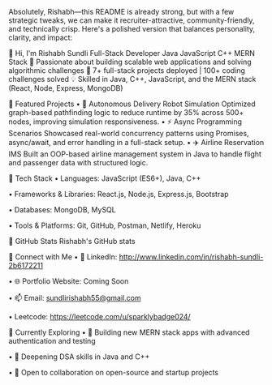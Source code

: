 Absolutely, Rishabh—this README is already strong, but with a few strategic tweaks, we can make it recruiter-attractive, community-friendly, and technically crisp. Here's a polished version that balances personality, clarity, and impact:

👋 Hi, I'm Rishabh Sundli
Full-Stack Developer  Java  JavaScript  C++  MERN Stack
🚀 Passionate about building scalable web applications and solving algorithmic challenges
🎯 7+ full-stack projects deployed | 100+ coding challenges solved
💡 Skilled in Java, C++, JavaScript, and the MERN stack (React, Node, Express, MongoDB)

🔹 Featured Projects
• 	🚗 Autonomous Delivery Robot Simulation
Optimized graph-based pathfinding logic to reduce runtime by 35% across 500+ nodes, improving simulation responsiveness.
• 	⚡ Async Programming Scenarios
Showcased real-world concurrency patterns using Promises, async/await, and error handling in a full-stack setup.
• 	✈️ Airline Reservation IMS
Built an OOP-based airline management system in Java to handle flight and passenger data with structured logic.

🔹 Tech Stack
• 	Languages: JavaScript (ES6+), Java, C++

• 	Frameworks & Libraries: React.js, Node.js, Express.js, Bootstrap

• 	Databases: MongoDB, MySQL

• 	Tools & Platforms: Git, GitHub, Postman, Netlify, Heroku


🔹 GitHub Stats
Rishabh's GitHub stats

🔹 Connect with Me
• 	💼 LinkedIn: http://www.linkedin.com/in/rishabh-sundli-2b6172211

• 	🌐 Portfolio Website: Coming Soon

• 	📫 Email: sundlirishabh55@gmail.com

•      Leetcode: https://leetcode.com/u/sparklybadge024/


🔹 Currently Exploring
• 	🔭 Building new MERN stack apps with advanced authentication and testing

• 	🌱 Deepening DSA skills in Java and C++

• 	🤝 Open to collaboration on open-source and startup projects
